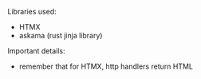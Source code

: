 Libraries used:
* HTMX
* askama (rust jinja library)

Important details:
* remember that for HTMX, http handlers return HTML